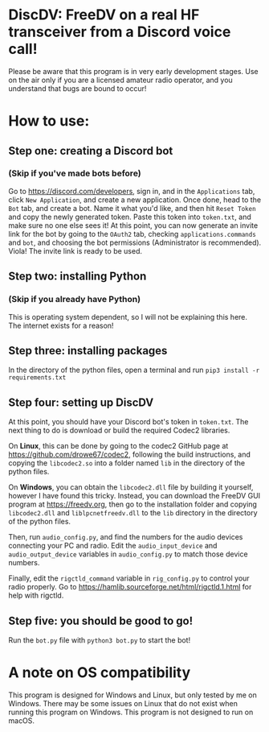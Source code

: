 # DiscDV: FreeDV on a real HF transceiver from a Discord voice call!

Please be aware that this program is in very early development stages.
Use on the air only if you are a licensed amateur radio operator,
and you understand that bugs are bound to occur!

# How to use:

## Step one: creating a Discord bot 
### (Skip if you've made bots before)
Go to https://discord.com/developers, sign in, and in the `Applications` tab, click `New Application`,
and create a new application. Once done, head to the `Bot` tab, and create a bot. Name it what you'd like,
and then hit `Reset Token` and copy the newly generated token. Paste this token into
`token.txt`, and make sure no one else sees it! At this point, you can now
generate an invite link for the bot by going to the `OAuth2` tab, checking
`applications.commands` and `bot`, and choosing the bot permissions (Administrator is recommended).
Viola! The invite link is ready to be used.

## Step two: installing Python
### (Skip if you already have Python)
This is operating system dependent, so I will not be explaining this here. The internet exists for a reason!

## Step three: installing packages
In the directory of the python files, open a terminal and run `pip3 install -r requirements.txt`

## Step four: setting up DiscDV
At this point, you should have your Discord bot's token in `token.txt`.
The next thing to do is download or build the required Codec2 libraries.

On **Linux**, this can be done by
going to the codec2 GitHub page at https://github.com/drowe67/codec2, 
following the build instructions, and copying the `libcodec2.so` into a folder named
`lib` in the directory of the python files.

On **Windows**, you can obtain the `libcodec2.dll`
file by building it yourself, however I have found this tricky. Instead, you can download the FreeDV GUI program
at https://freedv.org, then go to the installation folder and copying 
`libcodec2.dll` and `liblpcnetfreedv.dll` to the `lib` directory in the directory of the python files.

Then, run `audio_config.py`, and find the numbers for the audio devices connecting your PC and radio.
Edit the `audio_input_device` and `audio_output_device` variables in `audio_config.py` to match those device numbers.

Finally, edit the `rigctld_command` variable in `rig_config.py` to control your radio properly. Go to
https://hamlib.sourceforge.net/html/rigctld.1.html for help with rigctld.

## Step five: you should be good to go!
Run the `bot.py` file with `python3 bot.py` to start the bot!

# A note on OS compatibility
This program is designed for Windows and Linux, but only tested by me on Windows.
There may be some issues on Linux that do not exist when running this program on Windows.
This program is not designed to run on macOS.
